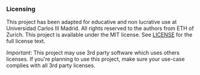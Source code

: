 
### Licensing
This project has been adapted for educative and non lucrative use at Universidad Carlos III Madrid. All rights reserved to the authors from ETH of Zurich.
This project is available under the MIT license. See [LICENSE](https://github.com/codeboardio/mantra/blob/master/LICENSE) for the full license text.

_Important_: This project may use 3rd party software which uses others licenses. If you're planning to use this project, make sure your use-case complies with all 3rd party licenses.
